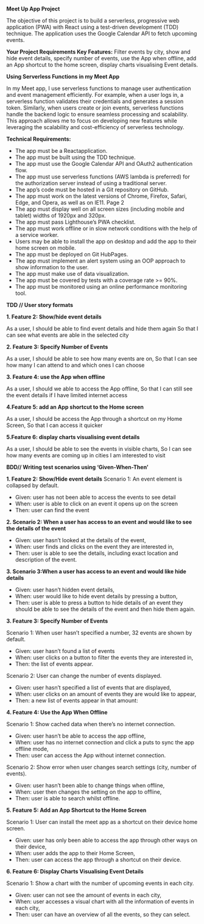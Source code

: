 **Meet Up App Project**

The objective of this project is to build a serverless, progressive web application (PWA) with React using a test-driven development (TDD) technique. 
The application uses the Google Calendar API to fetch upcoming events.

**Your Project Requirements Key Features:** 
Filter events by city, show and hide event details, specify number of events, use the App when offline, add an App shortcut to the home screen,
display charts visualising Event details. 

**Using Serverless Functions in my Meet App**

In my Meet app, I use serverless functions to manage user authentication and event management efficiently. For example, when a user logs in, a serverless function validates their credentials and generates a session token. Similarly, when users create or join events, serverless functions handle the backend logic to ensure seamless processing and scalability. This approach allows me to focus on developing new features while leveraging the scalability and cost-efficiency of serverless technology.


**Technical Requirements:**
- The app must be a Reactapplication.
- The app must be built using the TDD technique.
- The app must use the Google Calendar API and OAuth2 authentication flow.
- The app must use serverless functions (AWS lambda is preferred) for the authorization server instead of using a traditional server.
- The app’s code must be hosted in a Git repository on GitHub.
- The app must work  on the latest versions of Chrome, Firefox, Safari, Edge, and Opera, as well as on IE11. Page 2
- The app must display well on all screen sizes (including mobile and tablet) widths of 1920px and 320px.
- The app must pass Lighthouse’s PWA checklist.
- The app must work offline or in slow network conditions with the help of a service worker.
- Users may be able to install the app on desktop and add the app to their home screen on mobile.
- The app must be deployed on Git HubPages.
- The app must implement an alert system using an OOP approach to show information to the user.
- The app must make use of data visualization.
- The app must be covered by tests with a coverage rate >= 90%.
- The app must be monitored using an online performance monitoring tool.


**TDD // User story formats**

**1. Feature 2: Show/hide event details**

As a user, 
I should be able to find event details and hide them again
So that I can see what events are able in the selected city

**2. Feature 3: Specify Number of Events**

As a user, 
I should be able to see how many events are on,
So that I can see how many I can attend to and which ones I can choose

**3. Feature 4: use the App when offline**

As a user, 
I should we able to access the App offline,
So that I can still see the event details if I have limited internet access

**4.Feature 5: add an App shortcut to the Home screen**

As a user, 
I should be access the App through a shortcut on my Home Screen, 
So that I can access it quicker 

**5.Feature 6: display charts visualising event details** 

As a user, 
I should be able to see the events in visible charts, 
So I can see how many events are coming up in cities I am interested to visit


**BDD// Writing test scenarios using ‘Given-When-Then’**

**1. Feature 2: Show/Hide event details**
Scenario 1: An event element is collapsed by default.
- Given: user has not been able to access the events to see detail
- When: user is able to click on an event it opens up on the screen 
- Then: user can find the event
 
**2. Scenario 2: When a user has access to an event and would like to see the details of the event**

- Given: user hasn’t looked at the details of the event,
- When: user finds and clicks on the event they are interested in,
- Then: user is able to see the details, including exact location and description of the event. 

**3. Scenario 3:When a user has access to an event and would like hide details**

- Given: user hasn’t hidden event details,
- When: user would like to hide event details by pressing a button,
- Then: user is able to press a button to hide details of an event they should be able to see the details of the event and then hide them again. 

**3. Feature 3: Specify Number of Events**

Scenario 1: When user hasn’t specified a number, 32 events are shown by default. 
- Given: user hasn’t found a list of events
- When: user clicks on a button to filter the events they are interested in,
- Then: the list of events appear. 

Scenario 2: User can change the number of events displayed.
- Given: user hasn’t specified a list of events that are displayed,
- When: user clicks on an amount of events they are would like to appear,
- Then: a new list of events appear in that amount:

**4. Feature 4: Use the App When Offline**

Scenario 1: Show cached data when there’s no internet connection.
- Given: user hasn’t be able to access the app offline,
- When: user has no internet connection and click a puts to sync the app offline mode,
- Then: user can access the App without internet connection.

Scenario 2: Show error when user changes search settings (city, number of events).
- Given: user hasn’t been able to change things when offline,
- When: user then changes the setting on the app to offline,
- Then: user is able to search whilst offline.

**5. Feature 5: Add an App Shortcut to the Home Screen**

Scenario 1: User can install the meet app as a shortcut on their device home screen. 
- Given: user has only been able to access the app through other ways on their device,
- When: user adds the app to their Home Screen,
- Then: user can access the app through a shortcut on their device.

**6. Feature 6: Display Charts Visualising Event Details**

Scenario 1: Show a chart with the number of upcoming events in each city.
- Given: user can not see the amount of events in each city,
- When: user accesses a visual chart with all the information of events in each city,
- Then: user can have an overview of all the events, so they can select. 
